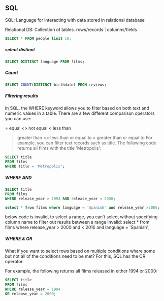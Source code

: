 ## SQL

 SQL: Language for interacting with data stored in relational database

 Relational DB: Collection of tables. rows/records | columns/fields

```sql
SELECT * FROM people limit 10;
```
##### select distinct
```sql
SELECT DISTINCT language FROM films;
```
##### Count
```sql
SELECT COUNT(DISTINCT birthdate) FROM reviews;
```
##### Filtering results
In SQL, the WHERE keyword allows you to filter based on both text and numeric values in a table. There are a few different comparison operators you can use:

= equal
<> not equal
< less than
> greater than
<= less than or equal to
>= greater than or equal to
For example, you can filter text records such as title. The following code returns all films with the title 'Metropolis':
```sql
SELECT title
FROM films
WHERE title = 'Metropolis';
```
##### WHERE AND
```sql
SELECT title
FROM films
WHERE release_year > 1994 AND release_year < 2000;
```
```sql
select * from films where language = 'Spanish' and release_year >2000;
```
below code is invalid, to select a range, you can't select without specifying column name to filter out results between a range
Invalid:
select * from films where release_year > 2000 and < 2010
and  language = 'Spanish';

##### WHERE & OR
What if you want to select rows based on multiple conditions where some but not all of the conditions need to be met? For this, SQL has the OR operator.

For example, the following returns all films released in either 1994 or 2000:
```sql
SELECT title
FROM films
WHERE release_year = 1994
OR release_year = 2000;
```
